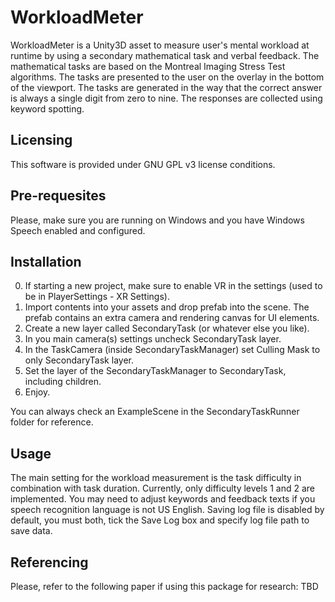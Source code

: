 # WorkloadMeter
WorkloadMeter is a Unity3D asset to measure user's mental workload at runtime by using a secondary mathematical task and verbal feedback.
The mathematical tasks are based on the Montreal Imaging Stress Test algorithms. The tasks are presented to the user on the overlay in the bottom of the viewport. The tasks are generated in the way that the correct answer is always a single digit from zero to nine. The responses are collected using keyword spotting.

## Licensing

This software is provided under GNU GPL v3 license conditions.

## Pre-requesites

Please, make sure you are running on Windows and you have Windows Speech enabled and configured. 

## Installation

0. If starting a new project, make sure to enable VR in the settings (used to be in PlayerSettings - XR Settings).
1. Import contents into your assets and drop prefab into the scene. The prefab contains an extra camera and rendering canvas for UI elements.
2. Create a new layer called SecondaryTask (or whatever else you like).
3. In you main camera(s) settings uncheck SecondaryTask layer.
4. In the TaskCamera (inside SecondaryTaskManager) set Culling Mask to only SecondaryTask layer.
5. Set the layer of the SecondaryTaskManager to SecondaryTask, including children.
6. Enjoy.

You can always check an ExampleScene in the SecondaryTaskRunner folder for reference.

## Usage

The main setting for the workload measurement is the task difficulty in combination with task duration. Currently, only difficulty levels 1 and 2 are implemented. You may need to adjust keywords and feedback texts if you speech recognition language is not US English. Saving log file is disabled by default, you must both, tick the Save Log box and specify log file path to save data.

## Referencing

Please, refer to the following paper if using this package for research:
TBD
